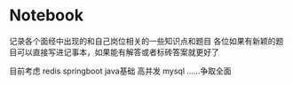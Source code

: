 # Notebook
记录各个面经中出现的和自己岗位相关的一些知识点和题目
各位如果有新颖的题目可以直接写进记事本，如果能有解答或者标砖答案就更好了


目前考虑 redis springboot java基础 高并发 mysql ……争取全面
